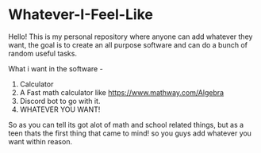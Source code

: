 # Whatever-I-Feel-Like

Hello! This is my personal repository where anyone can add whatever they want, the goal is to create an all purpose software and can do a bunch of random useful tasks.

What i want in the software - 

1. Calculator
2. A Fast math calculator like https://www.mathway.com/Algebra
3. Discord bot to go with it.
4. WHATEVER YOU WANT!


So as you can tell its got alot of math and school related things, but as a teen thats the first thing that came to mind! so you guys add whatever you want within reason.
